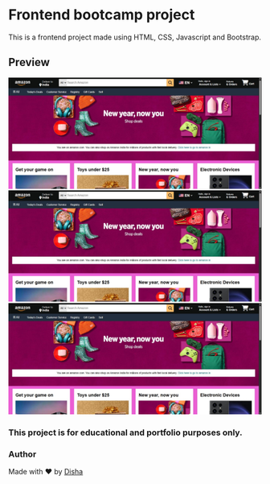 # Frontend bootcamp project
This is a frontend project made using HTML, CSS, Javascript and Bootstrap.

## Preview
![Preview](preview1.jpg)
![Preview](preview1.jpg)
![Preview](preview1.jpg)

### This project is for educational and portfolio purposes only.

### Author
Made with ❤️ by [Disha](github.com/dish982)<br>
